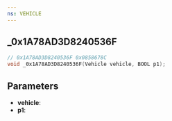 ```yaml
---
ns: VEHICLE
---
```

## _0x1A78AD3D8240536F

```c
// 0x1A78AD3D8240536F 0x0858678C
void _0x1A78AD3D8240536F(Vehicle vehicle, BOOL p1);
```


## Parameters
* **vehicle**: 
* **p1**: 


